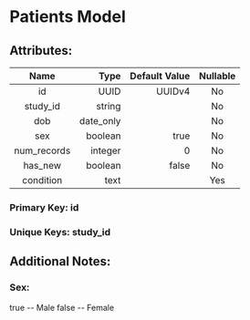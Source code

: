 # Patients Model

## Attributes:

| Name        | Type      | Default Value | Nullable |
|:-----------:| ---------:| -------------:|:--------:|
| id          | UUID      | UUIDv4        | No       |
| study_id    | string    |               | No       |
| dob         | date_only |               | No       |
| sex         | boolean   | true          | No       |
| num_records | integer   | 0             | No       |
| has_new     | boolean   | false         | No       |
| condition   | text      |               | Yes      |

### Primary Key: id

### Unique Keys: study_id

## Additional Notes:

### Sex:

true -- Male
false -- Female
